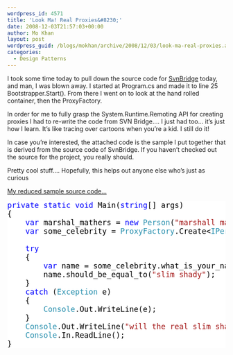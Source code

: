 ```yaml
---
wordpress_id: 4571
title: 'Look Ma! Real Proxies&#8230;'
date: 2008-12-03T21:57:03+00:00
author: Mo Khan
layout: post
wordpress_guid: /blogs/mokhan/archive/2008/12/03/look-ma-real-proxies.aspx
categories:
  - Design Patterns
---
```

I took some time today to pull down the source code for [SvnBridge](http://www.codeplex.com/SvnBridge) today, and man, I was blown away. I started at Program.cs and made it to line 25 Bootstrapper.Start(). From there I went on to look at the hand rolled container, then the ProxyFactory.

In order for me to fully grasp the System.Runtime.Remoting API for creating proxies I had to re-write the code from SVN Bridge&#8230;. I just had too&#8230; it&#8217;s just how I learn. It&#8217;s like tracing over cartoons when you&#8217;re a kid. I still do it!

In case you&#8217;re interested, the attached code is the sample I put together that is derived from the source code of SvnBridge. If you haven&#8217;t checked out the source for the project, you really should.

Pretty cool stuff&#8230;. Hopefully, this helps out anyone else who&#8217;s just as curious

[My reduced sample source code&#8230;](http://mokhan.ca/blog/content/binary/proxies.zip)</p> 

<div style="font-size: 13pt;background: white;color: black;font-family: courier new">
  <pre style="margin: 0px"><span style="color: blue">private</span> <span style="color: blue">static</span> <span style="color: blue">void</span> Main(<span style="color: blue">string</span>[] args)</pre>
  
  <pre style="margin: 0px">{</pre>
  
  <pre style="margin: 0px">&#160;&#160;&#160; <span style="color: blue">var</span> marshal_mathers = <span style="color: blue">new</span> <span style="color: #2b91af">Person</span>(<span style="color: #a31515">"marshall mathers"</span>);</pre>
  
  <pre style="margin: 0px">&#160;&#160;&#160; <span style="color: blue">var</span> some_celebrity = <span style="color: #2b91af">ProxyFactory</span>.Create&lt;<span style="color: #2b91af">IPerson</span>&gt;(marshal_mathers, <span style="color: blue">new</span> <span style="color: #2b91af">MyNameIsSlimShadyInterceptor</span>());</pre>
  
  <pre style="margin: 0px">&#160;</pre>
  
  <pre style="margin: 0px">&#160;&#160;&#160; <span style="color: blue">try</span></pre>
  
  <pre style="margin: 0px">&#160;&#160;&#160; {</pre>
  
  <pre style="margin: 0px">&#160;&#160;&#160;&#160;&#160;&#160;&#160; <span style="color: blue">var</span> name = some_celebrity.what_is_your_name();</pre>
  
  <pre style="margin: 0px">&#160;&#160;&#160;&#160;&#160;&#160;&#160; name.should_be_equal_to(<span style="color: #a31515">"slim shady"</span>);</pre>
  
  <pre style="margin: 0px">&#160;&#160;&#160; }</pre>
  
  <pre style="margin: 0px">&#160;&#160;&#160; <span style="color: blue">catch</span> (<span style="color: #2b91af">Exception</span> e)</pre>
  
  <pre style="margin: 0px">&#160;&#160;&#160; {</pre>
  
  <pre style="margin: 0px">&#160;&#160;&#160;&#160;&#160;&#160;&#160; <span style="color: #2b91af">Console</span>.Out.WriteLine(e);</pre>
  
  <pre style="margin: 0px">&#160;&#160;&#160; }</pre>
  
  <pre style="margin: 0px">&#160;&#160;&#160; <span style="color: #2b91af">Console</span>.Out.WriteLine(<span style="color: #a31515">"will the real slim shady please stand up..."</span>);</pre>
  
  <pre style="margin: 0px">&#160;&#160;&#160; <span style="color: #2b91af">Console</span>.In.ReadLine();</pre>
  
  <pre style="margin: 0px">}</pre>
</div>